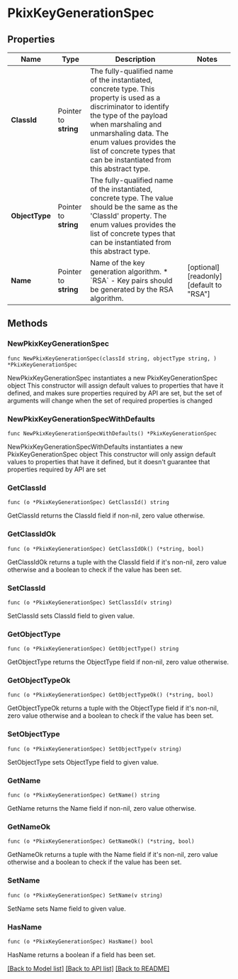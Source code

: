 # PkixKeyGenerationSpec

## Properties

Name | Type | Description | Notes
------------ | ------------- | ------------- | -------------
**ClassId** | Pointer to **string** | The fully-qualified name of the instantiated, concrete type. This property is used as a discriminator to identify the type of the payload when marshaling and unmarshaling data. The enum values provides the list of concrete types that can be instantiated from this abstract type. | 
**ObjectType** | Pointer to **string** | The fully-qualified name of the instantiated, concrete type. The value should be the same as the &#39;ClassId&#39; property. The enum values provides the list of concrete types that can be instantiated from this abstract type. | 
**Name** | Pointer to **string** | Name of the key generation algorithm. * &#x60;RSA&#x60; - Key pairs should be generated by the RSA algorithm. | [optional] [readonly] [default to "RSA"]

## Methods

### NewPkixKeyGenerationSpec

`func NewPkixKeyGenerationSpec(classId string, objectType string, ) *PkixKeyGenerationSpec`

NewPkixKeyGenerationSpec instantiates a new PkixKeyGenerationSpec object
This constructor will assign default values to properties that have it defined,
and makes sure properties required by API are set, but the set of arguments
will change when the set of required properties is changed

### NewPkixKeyGenerationSpecWithDefaults

`func NewPkixKeyGenerationSpecWithDefaults() *PkixKeyGenerationSpec`

NewPkixKeyGenerationSpecWithDefaults instantiates a new PkixKeyGenerationSpec object
This constructor will only assign default values to properties that have it defined,
but it doesn't guarantee that properties required by API are set

### GetClassId

`func (o *PkixKeyGenerationSpec) GetClassId() string`

GetClassId returns the ClassId field if non-nil, zero value otherwise.

### GetClassIdOk

`func (o *PkixKeyGenerationSpec) GetClassIdOk() (*string, bool)`

GetClassIdOk returns a tuple with the ClassId field if it's non-nil, zero value otherwise
and a boolean to check if the value has been set.

### SetClassId

`func (o *PkixKeyGenerationSpec) SetClassId(v string)`

SetClassId sets ClassId field to given value.


### GetObjectType

`func (o *PkixKeyGenerationSpec) GetObjectType() string`

GetObjectType returns the ObjectType field if non-nil, zero value otherwise.

### GetObjectTypeOk

`func (o *PkixKeyGenerationSpec) GetObjectTypeOk() (*string, bool)`

GetObjectTypeOk returns a tuple with the ObjectType field if it's non-nil, zero value otherwise
and a boolean to check if the value has been set.

### SetObjectType

`func (o *PkixKeyGenerationSpec) SetObjectType(v string)`

SetObjectType sets ObjectType field to given value.


### GetName

`func (o *PkixKeyGenerationSpec) GetName() string`

GetName returns the Name field if non-nil, zero value otherwise.

### GetNameOk

`func (o *PkixKeyGenerationSpec) GetNameOk() (*string, bool)`

GetNameOk returns a tuple with the Name field if it's non-nil, zero value otherwise
and a boolean to check if the value has been set.

### SetName

`func (o *PkixKeyGenerationSpec) SetName(v string)`

SetName sets Name field to given value.

### HasName

`func (o *PkixKeyGenerationSpec) HasName() bool`

HasName returns a boolean if a field has been set.


[[Back to Model list]](../README.md#documentation-for-models) [[Back to API list]](../README.md#documentation-for-api-endpoints) [[Back to README]](../README.md)


